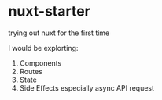 # nuxt-starter
trying out nuxt for the first time

I would be explorting:
1. Components
2. Routes
3. State
4. Side Effects especially async API request
